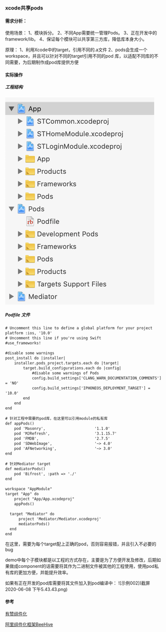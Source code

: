### xcode共享pods

#### 需求分析：

使用场景：
1、模块拆分。
2、不同App需要统一管理Pods。
3、正在开发中的framework/lib。
4、保证每个模块可以共享第三方库，降低库本身大小。

原理：
1、利用Xcode中的target，引用不同的.a文件
2、pods会生成一个workspace，并且可以针对不同的target引用不同的pod 库，以适配不同库的不同需要，为后期制作成pod库提供方便

#### 实际操作

##### 工程结构

![工程结构](product_menu.png)

##### Podfile 文件

```
# Uncomment this line to define a global platform for your project
platform :ios, '10.0'
# Uncomment this line if you're using Swift
#use_frameworks!

#disable some warnings
post_install do |installer|
    installer.pods_project.targets.each do |target|
        target.build_configurations.each do |config|
            #disable some warnings of Pods
            config.build_settings['CLANG_WARN_DOCUMENTATION_COMMENTS'] = 'NO'
            config.build_settings['IPHONEOS_DEPLOYMENT_TARGET'] = '10.0'
        end
    end
end

# 针对工程中需要的pod库，在这里可以引用module的私有库
def appPods()
    pod 'Masonry',                      '1.1.0'
    pod 'MJRefresh',                    '3.1.15.7'
    pod 'FMDB',                         '2.7.5'
    pod 'SDWebImage',                   '~> 4.0'
    pod 'AFNetworking',                 '~> 3.0'
end

# 针对Mediator target
def mediatorPods()
    pod 'Bifrost', :path => './'
end

workspace "AppModule"
target "App" do 
    project "App/App.xcodeproj"
    appPods()
  
  target "Mediator" do
      project 'Mediator/Mediator.xcodeproj'
      mediatorPods()
  end
end
```

在这里，需要为每个target配上正确的pod，否则容易报错，并且引入不必要的bug

demo中每个子模块都是以工程的方式存在，主要是为了方便开发及修改，后期如果做成component的话需要将其作为二进制文件被其他的工程使用，使用pod私有库的更加方便，并能提升效率。

如果有正在开发的pod库需要将其文件加入到pod编译中：
![示例002](截屏2020-06-08 下午5.43.43.png)

#### 参考

[有赞组件化](https://github.com/youzan/Bifrost)

[阿里组件化框架BeeHive](http://liumh.com/2018/10/11/beehive-analysis/)